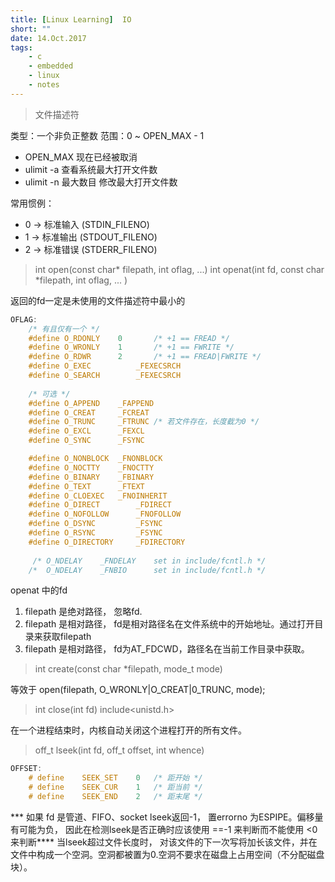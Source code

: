 ```yaml
---
title: [Linux Learning]  IO
short: ""
date: 14.Oct.2017
tags:
    - c
    - embedded
    - linux
    - notes
---
```


>文件描述符

类型：一个非负正整数
范围：0 ~ OPEN_MAX - 1

- OPEN_MAX 现在已经被取消
- ulimit -a 查看系统最大打开文件数
- ulimit -n 最大数目  修改最大打开文件数
    
常用惯例：

- 0 -> 标准输入   (STDIN_FILENO)
- 1 -> 标准输出   (STDOUT_FILENO)
- 2 -> 标准错误   (STDERR_FILENO)

> int open(const char* filepath, int oflag, ...)
  int openat(int fd, const char *filepath, int oflag, ... )

返回的fd一定是未使用的文件描述符中最小的

```c
OFLAG:
    /* 有且仅有一个 */
    #define O_RDONLY    0       /* +1 == FREAD */
    #define O_WRONLY    1       /* +1 == FWRITE */
    #define O_RDWR      2       /* +1 == FREAD|FWRITE */
    #define O_EXEC          _FEXECSRCH
    #define O_SEARCH        _FEXECSRCH
    
    /* 可选 */
    #define O_APPEND    _FAPPEND
    #define O_CREAT     _FCREAT
    #define O_TRUNC     _FTRUNC /* 若文件存在，长度截为0 */
    #define O_EXCL      _FEXCL
    #define O_SYNC      _FSYNC

    #define O_NONBLOCK  _FNONBLOCK
    #define O_NOCTTY    _FNOCTTY
    #define O_BINARY    _FBINARY
    #define O_TEXT      _FTEXT
    #define O_CLOEXEC   _FNOINHERIT
    #define O_DIRECT        _FDIRECT
    #define O_NOFOLLOW      _FNOFOLLOW
    #define O_DSYNC         _FSYNC
    #define O_RSYNC         _FSYNC
    #define O_DIRECTORY     _FDIRECTORY
   
     /* O_NDELAY    _FNDELAY    set in include/fcntl.h */
    /*  O_NDELAY    _FNBIO      set in include/fcntl.h */
```

openat 中的fd

1. filepath 是绝对路径， 忽略fd.
2. filepath 是相对路径， fd是相对路径名在文件系统中的开始地址。通过打开目录来获取filepath
3. filepath 是相对路径， fd为AT_FDCWD，路径名在当前工作目录中获取。

> int create(const char *filepath, mode_t mode)

等效于 open(filepath, O_WRONLY|O_CREAT|0_TRUNC, mode);

> int close(int fd)   include<unistd.h>

在一个进程结束时，内核自动关闭这个进程打开的所有文件。

> off_t lseek(int fd, off_t offset, int whence)

```C
OFFSET:
    # define    SEEK_SET    0   /* 距开始 */
    # define    SEEK_CUR    1   /* 距当前 */
    # define    SEEK_END    2   /* 距末尾 */
```

*** 如果 fd 是管道、FIFO、socket lseek返回-1， 置errorno 为ESPIPE。偏移量有可能为负， 因此在检测lseek是否正确时应该使用 ==-1 来判断而不能使用 <0来判断****
当lseek超过文件长度时， 对该文件的下一次写将加长该文件，并在文件中构成一个空洞。空洞都被置为0.空洞不要求在磁盘上占用空间（不分配磁盘块）。


